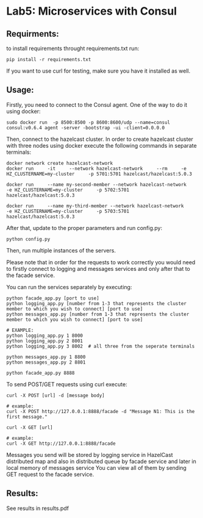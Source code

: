# Lab5: Microservices with Consul

## Requirments:
to install requirements throught requirements.txt run:

```
pip install -r requirements.txt
```
If you want to use curl for testing, make sure you have it installed as well.

## Usage:

Firstly, you need to connect to the Consul agent. One of the way to do it using docker:
```
sudo docker run  -p 8500:8500 -p 8600:8600/udp --name=consul consul:v0.6.4 agent -server -bootstrap -ui -client=0.0.0.0
```
Then, connect to the hazelcast cluster.
In order to create hazelcast cluster with three nodes using docker execute the following commands in separate terminals:
```
docker network create hazelcast-network
docker run     -it     --network hazelcast-network     --rm     -e HZ_CLUSTERNAME=my-cluster     -p 5701:5701 hazelcast/hazelcast:5.0.3

docker run     --name my-second-member --network hazelcast-network     -e HZ_CLUSTERNAME=my-cluster     -p 5702:5701 hazelcast/hazelcast:5.0.3

docker run     --name my-third-member --network hazelcast-network     -e HZ_CLUSTERNAME=my-cluster     -p 5703:5701 hazelcast/hazelcast:5.0.3
```
After that, update to the proper parameters and run config.py:
```
python config.py
```
Then, run multiple instances of the servers.

Please note that in order for the requests to work correctly you would need to firstly connect to logging and messages services and only after that to the facade service.

You can run the services separately by executing:

```
python facade_app.py [port to use]
python logging_app.py [number from 1-3 that represents the cluster member to which you wish to connect] [port to use]
python messages_app.py [number from 1-3 that represents the cluster member to which you wish to connect] [port to use]

# EXAMPLE:
python logging_app.py 1 8000
python logging_app.py 2 8001
python logging_app.py 3 8002  # all three from the seperate terminals

python messages_app.py 1 8800
python messages_app.py 2 8801

python facade_app.py 8888
```

To send POST/GET requests using curl execute:

```
curl -X POST [url] -d [message body]

# example:
curl -X POST http://127.0.0.1:8888/facade -d "Message N1: This is the first message."
```
```
curl -X GET [url]

# example:
curl -X GET http://127.0.0.1:8888/facade
```
Messages you send will be stored by logging service in HazelCast distributed map and also in distributed queue by facade service and later in local memory of messages service
You can view all of them by sending GET request to the facade service.

## Results:

See results in results.pdf
